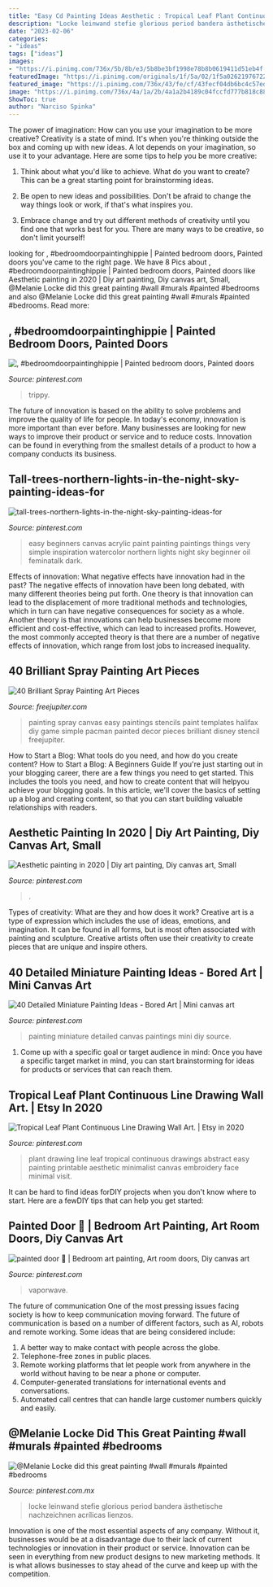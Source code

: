 ```yaml
---
title: "Easy Cd Painting Ideas Aesthetic : Tropical Leaf Plant Continuous Line Drawing Wall Art."
description: "Locke leinwand stefie glorious period bandera ästhetische nachzeichnen acrílicas lienzos"
date: "2023-02-06"
categories:
- "ideas"
tags: ["ideas"]
images:
- "https://i.pinimg.com/736x/5b/8b/e3/5b8be3bf1998e78b8b0619411d51eb4f.jpg"
featuredImage: "https://i.pinimg.com/originals/1f/5a/02/1f5a02621976722c87cb3000295956df.jpg"
featured_image: "https://i.pinimg.com/736x/43/fe/cf/43fecf04db6bc4c57eddca96ec42110d.jpg"
image: "https://i.pinimg.com/736x/4a/1a/2b/4a1a2b4189c04fccfd777b818c883d35.jpg"
ShowToc: true
author: "Narciso Spinka"
---
```



The power of imagination: How can you use your imagination to be more creative?
Creativity is a state of mind. It's when you're thinking outside the box and coming up with new ideas. A lot depends on your imagination, so use it to your advantage. Here are some tips to help you be more creative:
1. Think about what you'd like to achieve. What do you want to create? This can be a great starting point for brainstorming ideas.

2. Be open to new ideas and possibilities. Don't be afraid to change the way things look or work, if that's what inspires you.

3. Embrace change and try out different methods of creativity until you find one that works best for you. There are many ways to be creative, so don't limit yourself!

	

		
looking for , #bedroomdoorpaintinghippie | Painted bedroom doors, Painted doors you've came to the right page. We have 8 Pics about , #bedroomdoorpaintinghippie | Painted bedroom doors, Painted doors like Aesthetic painting in 2020 | Diy art painting, Diy canvas art, Small, @Melanie Locke did this great painting #wall #murals #painted #bedrooms and also @Melanie Locke did this great painting #wall #murals #painted #bedrooms. Read more:
		
    
## , #bedroomdoorpaintinghippie | Painted Bedroom Doors, Painted Doors

<img loading=lazy src="https://i.pinimg.com/736x/4a/1a/2b/4a1a2b4189c04fccfd777b818c883d35.jpg" onerror="this.onerror=null;this.src='https://tse2.mm.bing.net/th?id=OIP.NhaLdLpXIgHEZvkZf_zdlQHaJ3&amp;pid=15.1';" alt=", #bedroomdoorpaintinghippie | Painted bedroom doors, Painted doors">

_Source: pinterest.com_

>trippy. 

	

The future of innovation is based on the ability to solve problems and improve the quality of life for people. In today's economy, innovation is more important than ever before. Many businesses are looking for new ways to improve their product or service and to reduce costs. Innovation can be found in everything from the smallest details of a product to how a company conducts its business.

    
## Tall-trees-northern-lights-in-the-night-sky-painting-ideas-for

<img loading=lazy src="https://i.pinimg.com/736x/06/5f/55/065f555f1ccd911593dae5a95b2f0eb6.jpg" onerror="this.onerror=null;this.src='https://tse2.mm.bing.net/th?id=OIP.DC_mVFfCQW-OYzlcigJbSQHaJ4&amp;pid=15.1';" alt="tall-trees-northern-lights-in-the-night-sky-painting-ideas-for">

_Source: pinterest.com_

>easy beginners canvas acrylic paint painting paintings things very simple inspiration watercolor northern lights night sky beginner oil feminatalk dark. 

	

Effects of innovation: What negative effects have innovation had in the past?
The negative effects of innovation have been long debated, with many different theories being put forth. One theory is that innovation can lead to the displacement of more traditional methods and technologies, which in turn can have negative consequences for society as a whole. Another theory is that innovations can help businesses become more efficient and cost-effective, which can lead to increased profits. However, the most commonly accepted theory is that there are a number of negative effects of innovation, which range from lost jobs to increased inequality.

    
## 40 Brilliant Spray Painting Art Pieces

<img loading=lazy src="http://www.freejupiter.com/wp-content/uploads/2017/12/Brilliant-Spray-Painting-Art-Pieces40.jpg" onerror="this.onerror=null;this.src='https://tse1.mm.bing.net/th?id=OIP.WB56PtCFmrpabmneD3P8VQHaO8&amp;pid=15.1';" alt="40 Brilliant Spray Painting Art Pieces">

_Source: freejupiter.com_

>painting spray canvas easy paintings stencils paint templates halifax diy game simple pacman painted decor pieces brilliant disney stencil freejupiter. 

	

How to Start a Blog: What tools do you need, and how do you create content?
How to Start a Blog: A Beginners Guide
If you're just starting out in your blogging career, there are a few things you need to get started. This includes the tools you need, and how to create content that will helpyou achieve your blogging goals. In this article, we'll cover the basics of setting up a blog and creating content, so that you can start building valuable relationships with readers.

    
## Aesthetic Painting In 2020 | Diy Art Painting, Diy Canvas Art, Small

<img loading=lazy src="https://i.pinimg.com/originals/1f/5a/02/1f5a02621976722c87cb3000295956df.jpg" onerror="this.onerror=null;this.src='https://tse2.mm.bing.net/th?id=OIP.ZYdafHPa59cBoyHWqxW0DAHaNK&amp;pid=15.1';" alt="Aesthetic painting in 2020 | Diy art painting, Diy canvas art, Small">

_Source: pinterest.com_

>. 

	

Types of creativity: What are they and how does it work?
Creative art is a type of expression which includes the use of ideas, emotions, and imagination. It can be found in all forms, but is most often associated with painting and sculpture. Creative artists often use their creativity to create pieces that are unique and inspire others.

    
## 40 Detailed Miniature Painting Ideas - Bored Art | Mini Canvas Art

<img loading=lazy src="https://i.pinimg.com/736x/5b/8b/e3/5b8be3bf1998e78b8b0619411d51eb4f.jpg" onerror="this.onerror=null;this.src='https://tse1.mm.bing.net/th?id=OIP.eRbYZmS6UL8XTLgsOOKi_wHaJ4&amp;pid=15.1';" alt="40 Detailed Miniature Painting Ideas - Bored Art | Mini canvas art">

_Source: pinterest.com_

>painting miniature detailed canvas paintings mini diy source. 

	

1. Come up with a specific goal or target audience in mind: Once you have a specific target market in mind, you can start brainstorming for ideas for products or services that can reach them.

    
## Tropical Leaf Plant Continuous Line Drawing Wall Art. | Etsy In 2020

<img loading=lazy src="https://i.pinimg.com/736x/43/fe/cf/43fecf04db6bc4c57eddca96ec42110d.jpg" onerror="this.onerror=null;this.src='https://tse4.mm.bing.net/th?id=OIP.GY5hb300PNDOHag00trQNQHaKd&amp;pid=15.1';" alt="Tropical Leaf Plant Continuous Line Drawing Wall Art. | Etsy in 2020">

_Source: pinterest.com_

>plant drawing line leaf tropical continuous drawings abstract easy painting printable aesthetic minimalist canvas embroidery face minimal visit. 

	

It can be hard to find ideas forDIY projects when you don't know where to start. Here are a fewDIY tips that can help you get started: 

    
## Painted Door ️🥳 | Bedroom Art Painting, Art Room Doors, Diy Canvas Art

<img loading=lazy src="https://i.pinimg.com/736x/c0/4a/ed/c04aedd5c7b9289d1640e2eac67d49b1.jpg" onerror="this.onerror=null;this.src='https://tse4.mm.bing.net/th?id=OIP.tmN7yi7mdkPrbwEt6CMiPwHaLg&amp;pid=15.1';" alt="painted door ️🥳 | Bedroom art painting, Art room doors, Diy canvas art">

_Source: pinterest.com_

>vaporwave. 

	

The future of communication
One of the most pressing issues facing society is how to keep communication moving forward. The future of communication is based on a number of different factors, such as AI, robots and remote working. Some ideas that are being considered include: 
1. A better way to make contact with people across the globe. 
2. Telephone-free zones in public places. 
3. Remote working platforms that let people work from anywhere in the world without having to be near a phone or computer. 
4. Computer-generated translations for international events and conversations. 
5. Automated call centres that can handle large customer numbers quickly and easily.

    
## @Melanie Locke Did This Great Painting #wall #murals #painted #bedrooms

<img loading=lazy src="https://i.pinimg.com/736x/26/ca/04/26ca0449302dc97cee5ad37311136320.jpg" onerror="this.onerror=null;this.src='https://tse1.mm.bing.net/th?id=OIP.czqKcDATvFgnadaTDFUs2AHaNb&amp;pid=15.1';" alt="@Melanie Locke did this great painting #wall #murals #painted #bedrooms">

_Source: pinterest.com.mx_

>locke leinwand stefie glorious period bandera ästhetische nachzeichnen acrílicas lienzos. 

	

Innovation is one of the most essential aspects of any company. Without it, businesses would be at a disadvantage due to their lack of current technologies or innovation in their product or service. Innovation can be seen in everything from new product designs to new marketing methods. It is what allows businesses to stay ahead of the curve and keep up with the competition.

